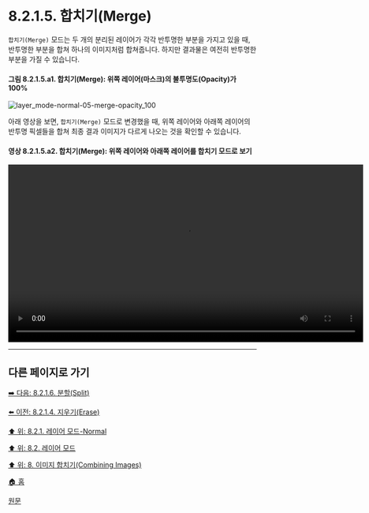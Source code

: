 # 8.2.1.5. 합치기(Merge)
`합치기(Merge)` 모드는 두 개의 분리된 레이어가 각각 반투명한 부분을 가지고 있을 때, 반투명한 부분을 합쳐 하나의 이미지처럼 합쳐줍니다. 하지만 결과물은 여전히 반투명한 부분을 가질 수 있습니다.

#### 그림 8.2.1.5.a1. 합치기(Merge): 위쪽 레이어(마스크)의 불투명도(Opacity)가 100%
![layer_mode-normal-05-merge-opacity_100](https://github.com/wonder13662/gimp/assets/15767104/85569512-429c-41c6-a848-4394287f5c54)

아래 영상을 보면, `합치기(Merge)` 모드로 변경했을 때, 위쪽 레이어와 아래쪽 레이어의 반투명 픽셀들을 합쳐 최종 결과 이미지가 다르게 나오는 것을 확인할 수 있습니다.

#### 영상 8.2.1.5.a2. 합치기(Merge): 위쪽 레이어와 아래쪽 레이어를 합치기 모드로 보기
<video controls="controls" width="720" src="https://github.com/wonder13662/gimp/assets/15767104/7b50a581-e988-404c-a037-1f2219575014"></video>

***

## 다른 페이지로 가기

[➡️ 다음: 8.2.1.6. 분할(Split)](./08-02-01-normal-layer-modex-06-split.md)

[⬅️ 이전: 8.2.1.4. 지우기(Erase)](./08-02-01-normal-layer-modex-04-erase.md)

[⬆️ 위: 8.2.1. 레이어 모드-Normal](./08-02-01-normal-layer-mode.md)

[⬆️ 위: 8.2. 레이어 모드](./08-02-00-layer-modes.md)

[⬆️ 위: 8. 이미지 합치기(Combining Images)](./08-00-combining-images.md)

[🏠 홈](./00-home.md)

[원문](https://docs.gimp.org/2.10/ko/gimp-concepts-layer-modes.html#layer-mode-merge)
